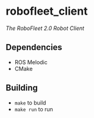 # robofleet_client

*The RoboFleet 2.0 Robot Client*

## Dependencies

* ROS Melodic
* CMake

## Building

* `make` to build
* `make run` to run
